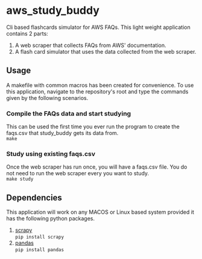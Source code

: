 # aws_study_buddy
Cli based flashcards simulator for AWS FAQs. This light weight application contains 2 parts:

1. A web scraper that collects FAQs from AWS' documentation.
2. A flash card simulator that uses the data collected from the web scraper.

## Usage
A makefile with common macros has been created for convenience. To use this application, navigate to the repository's root and type the commands given by the following scenarios.

### Compile the FAQs data and start studying
This can be used the first time you ever run the program to create the faqs.csv that study_buddy gets its data from.<br>
`make`

### Study using existing faqs.csv
Once the web scraper has run once, you will have a faqs.csv file. You do not need to run the web scraper every you want to study.<br>
`make study`

## Dependencies
This application will work on any MACOS or Linux based system provided it has the following python packages.

1. [scrapy](https://scrapy.org/)<br>`pip install scrapy`
2. [pandas](https://pandas.pydata.org/)<br>`pip install pandas`
